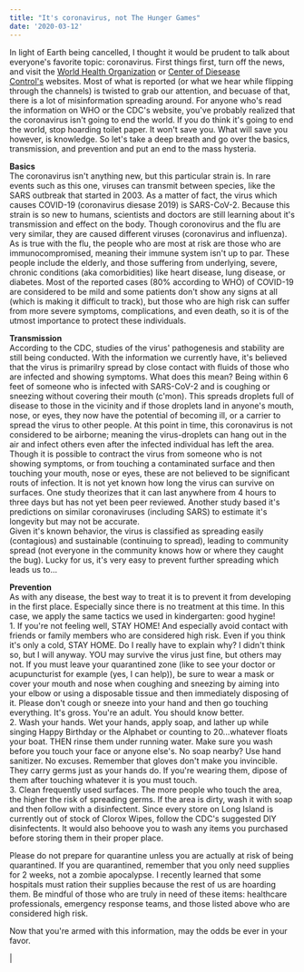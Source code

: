 ```yaml
---
title: "It's coronavirus, not The Hunger Games"
date: '2020-03-12'
---
```


In light of Earth being cancelled, I thought it would be prudent to talk about everyone's favorite topic: coronavirus. First things first, turn off the news, and visit the [World Health Organization](https://www.who.int/news-room/q-a-detail/q-a-coronaviruses) or [Center of Diesease Control's](https://www.cdc.gov/coronavirus/2019-ncov/about/index.html) websites. Most of what is reported (or what we hear while flipping through the channels) is twisted to grab our attention, and becuase of that, there is a lot of misinformation spreading around. For anyone who's read the information on WHO or the CDC's website, you've probably realized that the coronavirus isn't going to end the world. If you do think it's going to end the world, stop hoarding toilet paper. It won't save you. What will save you however, is knowledge. So let's take a deep breath and go over the basics, transmission, and prevention and put an end to the mass hysteria.

**Basics**\
The coronavirus isn't anything new, but this particular strain is. In rare events such as this one, viruses can transmit between species, like the SARS outbreak that started in 2003. As a matter of fact, the virus which causes COVID-19 (coronavirus diesase 2019) is SARS-CoV-2. Because this strain is so new to humans, scientists and doctors are still learning about it's transmission and effect on the body. Though coronovirus and the flu are very similar, they are caused different viruses (coronavirus and influenza). As is true with the flu, the people who are most at risk are those who are immunocompromised, meaning their immune system isn't up to par. These people include the elderly, and those suffering from underlying, severe, chronic conditions (aka comorbidities) like heart disease, lung disease, or diabetes. Most of the reported cases (80% according to WHO) of COVID-19 are considered to be mild and some patients don't show any signs at all (which is making it difficult to track), but those who are high risk can suffer from more severe symptoms, complications, and even death, so it is of the utmost importance to protect these individuals.

**Transmission**\
​According to the CDC, studies of the virus' pathogenesis and stability are still being conducted. With the information we currently have, it's believed that the virus is primarilry spread by close contact with fluids of those who are infected and showing symptoms. What does this mean? Being within 6 feet of someone who is infected with SARS-CoV-2 and is coughing or sneezing without covering their mouth (c'mon). This spreads droplets full of disease to those in the vicinity and if those droplets land in anyone's mouth, nose, or eyes, they now have the potential of becoming ill, or a carrier to spread the virus to other people. At this point in time, this coronavirus is not considered to be airborne; meaning the virus-droplets can hang out in the air and infect others even after the infected individual has left the area. Though it is possible to contract the virus from someone who is not showing symptoms, or from touching a contaminated surface and then touching your mouth, nose or eyes, these are not believed to be significant routs of infection. It is not yet known how long the virus can survive on surfaces. One study theorizes that it can last anywhere from 4 hours to three days but has not yet been peer reviewed. Another study based it's predictions on similar coronaviruses (including SARS) to estimate it's longevity but may not be accurate.\
Given it's known behavior, the virus is classified as spreading easily (contagious) and sustainable (continuing to spread), leading to community spread (not everyone in the community knows how or where they caught the bug). Lucky for us, it's very easy to prevent further spreading which leads us to...

**Prevention**\
As with any disease, the best way to treat it is to prevent it from developing in the first place. Especially since there is no treatment at this time. In this case, we apply the same tactics we used in kindergarten: good hygine!\
1\. If you're not feeling well, STAY HOME! And especially avoid contact with friends or family members who are considered high risk. Even if you think it's only a cold, STAY HOME. Do I really have to explain why? I didn't think so, but I will anyway. YOU may survive the virus just fine, but others may not. If you must leave your quarantined zone (like to see your doctor or acupuncturist for example (yes, I can help)), be sure to wear a mask or cover your mouth and nose when coughing and sneezing by aiming into your elbow or using a disposable tissue and then immediately disposing of it. Please don't cough or sneeze into your hand and then go touching everything. It's gross. You're an adult. You should know better.\
2\. Wash your hands. Wet your hands, apply soap, and lather up while singing Happy Birthday or the Alphabet or counting to 20...whatever floats your boat. THEN rinse them under running water. Make sure you wash before you touch your face or anyone else's. No soap nearby? Use hand sanitizer. No excuses. Remember that gloves don't make you invincible. They carry germs just as your hands do. If you're wearing them, dipose of them after touching whatever it is you must touch.\
3\. Clean frequently used surfaces. The more people who touch the area, the higher the risk of spreading germs. If the area is dirty, wash it with soap and then follow with a disinfectent. Since every store on Long Island is currently out of stock of Clorox Wipes, follow the CDC's suggested DIY disinfectents. It would also behoove you to wash any items you purchased before storing them in their proper place.

Please do not prepare for quarantine unless you are actually at risk of being quarantined. If you are quarantined, remember that you only need supplies for 2 weeks, not a zombie apocalypse. I recently learned that some hospitals must ration their supplies because the rest of us are hoarding them. Be mindful of those who are truly in need of these items: healthcare professionals, emergency response teams, and those listed above who are considered high risk.

Now that you're armed with this information, may the odds be ever in your favor.

 |